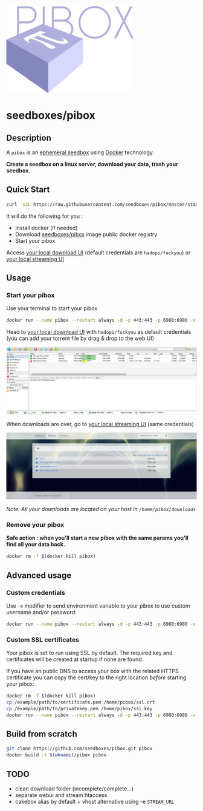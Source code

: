![logo](pibox.png)

# seedboxes/pibox

## Description

A `pibox` is an [ephemeral seedbox](http://github.com/seedboxes/pibox) using [Docker](http://docker.com) technology.

**Create a seedbox on a linux server, download your data, trash your seedbox.**

## Quick Start

```bash
curl -sSL https://raw.githubusercontent.com/seedboxes/pibox/master/start | bash
```

It will do the following for you :
* Install docker (if needed)
* Download [seedboxes/pibox](https://registry.hub.docker.com/r/seedboxes/pibox/) image public docker registry
* Start your pibox

Access [your local download UI](https://localhost/) (default credentials are `hadopi/fuckyou`)
or [your local streaming UI](https://localhost/stream)

## Usage

### Start your pibox

Use your terminal to start your pibox
```bash
docker run --name pibox --restart always -d -p 443:443 -p 6980:6980 -v /home/pibox:/opt/rtorrent seedboxes/pibox
```

Head to [your local download UI](https://localhost/) with `hadopi/fuckyou` as default credentials
(you can add your torrent file by drag & drop to the web UI)

![Screenshot](rutorrent.png)


When downloads are over, go to [your local streaming UI](https://localhost/stream) (same credentials)

![Screenshot](cakebox.png)


*Note: All your downloads are located on your host in `/home/pibox/downloads`*


### Remove your pibox

**Safe action : when you'll start a new pibox with the same params you'll find all your data back.**

```bash
docker rm -f $(docker kill pibox)
```

## Advanced usage

### Custom credentials

Use `-e` modifier to send environment variable to your pibox to use custom username and/or password:
```bash
docker run --name pibox --restart always -d -p 443:443 -p 6980:6980 -v /home/pibox:/opt/rtorrent -e PIBOX_USER=james -e PIBOX_PASS=bond007 seedboxes/pibox
```

### Custom SSL certificates

Your pibox is set to run using SSL by default. The required key and certificates will be created at startup if none are found.

If you have an public DNS to access your box with the related HTTPS certificate you can copy the cert/key to the right location *before* starting your pibox:

```bash
docker rm -f $(docker kill pibox)
cp /example/path/to/certificate.pem /home/pibox/ssl.crt
cp /example/path/to/privatekey.pem /home/pibox/ssl.key
docker run --name pibox --restart always -d -p 443:443 -p 6980:6980 -v /home/pibox:/opt/rtorrent seedboxes/pibox
```

## Build from scratch

```bash
git clone https://github.com/seedboxes/pibox.git pibox
docker build -t $(whoami)/pibox pibox
```

## TODO

* clean download folder (incomplete/complete...)
* separate webui and stream htaccess
* cakebox alias by default + vhost alternative using -e `STREAM_URL`

